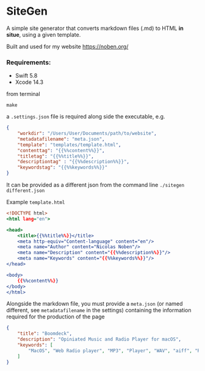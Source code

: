 # SiteGen

A simple site generator that converts markdown files (.md) to HTML **in situe**, using a given template.

Built and used for my website https://noben.org/

### Requirements: 

- Swift 5.8
- Xcode 14.3

from terminal

    make

a `.settings.json` file is required along side the executable, e.g.

```settings.json
{
    "workdir": "/Users/User/Documents/path/to/website",
    "metadatafilename": "meta.json",
    "template": "templates/template.html",
    "contenttag": "{{%%content%%}}",
    "titletag": "{{%%title%%}}",
    "descriptiontag" : "{{%%description%%}}",
    "keywordstag": "{{%%keywords%%}}"
}
```

It can be provided as a different json from the command line `./sitegen different.json`

Example `template.html`

```template.html
<!DOCTYPE html>
<html lang="en">

<head>
    <title>{{%%title%%}}</title>
    <meta http-equiv="Content-language" content="en"/>
    <meta name="Author" content="Nicolas Noben"/>
    <meta name="Description" content="{{%%description%%}}"/>
    <meta name="Keywords" content="{{%%keywords%%}}"/>
</head>

<body>
    {{%%content%%}}
</body>
</html>
```

Alongside the markdown file, you must provide a `meta.json` (or named different, see `metadatafilename` in the settings) containing the information required for the production of the page

```meta.json
{
	"title": "Boomdeck",
	"description": "Opiniated Music and Radio Player for macOS",
	"keywords": [
		"MacOS", "Web Radio player", "MP3", "Player", "WAV", "aiff", "Radios", "Swift", "SwiftUI"
	]
}
```
